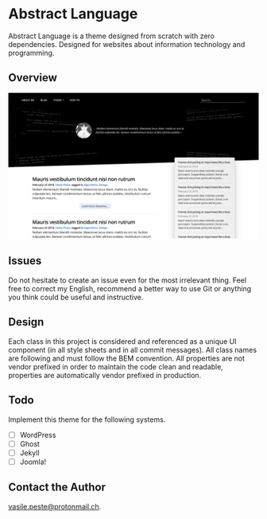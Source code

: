 # Abstract Language
Abstract Language is a theme designed from scratch with zero dependencies.
Designed for websites about information technology and programming.

## Overview
![](screenshots/16:08:2018.png)

## Issues
Do not hesitate to create an issue even for the most irrelevant thing. Feel free to correct my English, recommend a better way to use Git or anything you think could be useful and instructive.

## Design
Each class in this project is considered and referenced as a unique UI component (in all style sheets and in all commit messages). All class names are following and must follow the BEM convention. All properties are not vendor prefixed in order to maintain the code clean and readable, properties are automatically vendor prefixed in production.

## Todo
Implement this theme for the following systems.
- [ ] WordPress
- [ ] Ghost
- [ ] Jekyll
- [ ] Joomla!

## Contact the Author
vasile.peste@protonmail.ch.